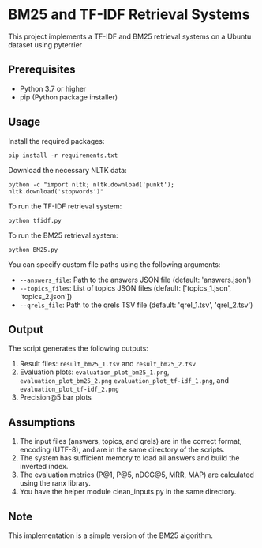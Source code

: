# BM25 and TF-IDF Retrieval Systems

This project implements a TF-IDF and BM25 retrieval systems on a Ubuntu dataset using pyterrier

## Prerequisites

- Python 3.7 or higher
- pip (Python package installer)

## Usage

Install the required packages:
 ```
pip install -r requirements.txt
 ```

Download the necessary NLTK data:
```
python -c "import nltk; nltk.download('punkt'); nltk.download('stopwords')"
```

To run the TF-IDF retrieval system:

```
python tfidf.py
```

To run the BM25 retrieval system:

```
python BM25.py
```

You can specify custom file paths using the following arguments:

- `--answers_file`: Path to the answers JSON file (default: 'answers.json')
- `--topics_files`: List of topics JSON files (default: ['topics_1.json', 'topics_2.json'])
- `--qrels_file`: Path to the qrels TSV file (default: 'qrel_1.tsv', 'qrel_2.tsv')

## Output

The script generates the following outputs:

1. Result files: `result_bm25_1.tsv` and `result_bm25_2.tsv`
2. Evaluation plots: `evaluation_plot_bm25_1.png`, `evaluation_plot_bm25_2.png` `evaluation_plot_tf-idf_1.png`, and `evaluation_plot_tf-idf_2.png`
3. Precision@5 bar plots

## Assumptions

1. The input files (answers, topics, and qrels) are in the correct format, encoding (UTF-8), and are in the same directory of the scripts.
2. The system has sufficient memory to load all answers and build the inverted index.
3. The evaluation metrics (P@1, P@5, nDCG@5, MRR, MAP) are calculated using the ranx library.
4. You have the helper module clean_inputs.py in the same directory.

## Note

This implementation is a simple version of the BM25 algorithm.
